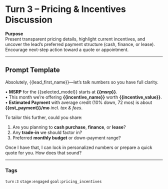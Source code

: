 # Turn 3 – Pricing & Incentives Discussion

**Purpose**  
Present transparent pricing details, highlight current incentives, and uncover the lead’s preferred payment structure (cash, finance, or lease). Encourage next-step action toward a quote or appointment.

---

## Prompt Template

Absolutely, {{lead_first_name}}—let’s talk numbers so you have full clarity.

• **MSRP** for the {{selected_model}} starts at **{{msrp}}**.  
• This month we’re offering **{{incentive_name}}** worth **{{incentive_value}}**.  
• **Estimated Payment** with average credit (10% down, 72 mos) is about **{{est_payment}}/mo** _incl. tax & fees_.

To tailor this further, could you share:

1. Are you planning to **cash purchase**, **finance**, or **lease**?
2. Any **trade-in** we should factor in?
3. Preferred **monthly budget** or down-payment range?

Once I have that, I can lock in personalized numbers or prepare a quick quote for you. How does that sound?

---

### Tags

`turn:3` `stage:engaged` `goal:pricing_incentives`
